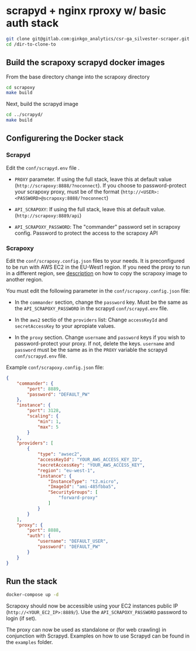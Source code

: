 # scrapyd + nginx rproxy w/ basic auth stack
```bash
git clone git@gitlab.com:ginkgo_analytics/csr-ga_silvester-scraper.git /dir-to-clone-into
cd /dir-to-clone-to
```

## Build the scrapoxy scrapyd docker images

From the base directory change into the scrapoxy directory

```bash
cd scrapoxy
make build
```

Next, build the scrapyd image

```bash
cd ../scrapyd/
make build
```
## Configurering the Docker stack
### Scrapyd
Edit the `conf/scrapyd.env` file .

- `PROXY` parameter. If using the full stack, leave this at default value (`http://scrapoxy:8888/?noconnect`). If you choose to password-protect your scrapoxy proxy, must be of the format (`http://<USER>:<PASSWORD>@scrapoxy:8888/?noconnect`)

- `API_SCRAPOXY`: If using the full stack, leave this at default value. (`http://scrapoxy:8889/api`)

- `API_SCRAPOXY_PASSWORD`: The "commander" password set in scrapoxy config. Password to protect the access to the scrapoxy API

### Scrapoxy

Edit the `conf/scrapoxy.config.json` files to your needs. It is preconfigured to be run with AWS EC2 in the EU-West1 region. If you need the proxy to run in a different region, see [description](https://scrapoxy.readthedocs.io/en/master/standard/providers/awsec2/copy_ami_to_region/index.html) on how to copy the scrapoxy image to another region. 

You must edit the following parameter in the `conf/scrapoxy.config.json` file:

- In the `commander` section, change the `password` key. Must be the same as the `API_SCRAPOXY_PASSWORD` in the scrapyd `conf/scrapyd.env` file.

- In the `aws2` sectio of the `providers` list: Change `accessKeyId` and `secretAccessKey` to your apropiate values.

- In the `proxy` section. Change `username` and `password` keys if you wish to password-protect your proxy. If not, delete the keys. `username` and `password` must be the same as in the `PROXY` variable the scrapyd `conf/scrapyd.env` file.

Example `conf/scrapoxy.config.json` file: 

```json
{
    "commander": {
        "port": 8889,
        "password": "DEFAULT_PW"
    },
    "instance": {
        "port": 3128,
        "scaling": {
            "min": 1,
            "max": 5
        }
    },
    "providers": [
        {
            "type": "awsec2",
            "accessKeyId": "YOUR_AWS_ACCESS_KEY_ID",
            "secretAccessKey": "YOUR_AWS_ACCESS_KEY",
            "region": "eu-west-1",
            "instance": {
                "InstanceType": "t2.micro",
                "ImageId": "ami-485fbba5",
                "SecurityGroups": [
                    "forward-proxy"
                ]
            }
        }
    ],
    "proxy": {
        "port": 8888,
        "auth": {
            "username": "DEFAULT_USER",
            "password": "DEFAULT_PW"
        }
    }
}
```
## Run the stack

```bash
docker-compose up -d
```

Scrapoxy should now be accessible using your EC2 instances public IP (`http://<YOUR_EC2_IP>:8889/`). Use the `API_SCRAPOXY_PASSWORD` password to login (if set).

The proxy can now be used as standalone or (for web crawling) in conjunction with Scrapyd. Examples on how to use Scrapyd can be found in the `examples` folder.
